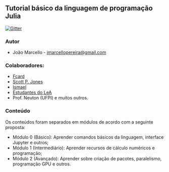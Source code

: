 
## Tutorial básico da linguagem de programação Julia

[![Gitter](https://badges.gitter.im/JuliaLangPt/julia.svg)](https://gitter.im/JuliaLangPt/julia?utm_source=badge&utm_medium=badge&utm_campaign=pr-badge)

### Autor
-  João Marcello - jmarcellopereira@gmail.com

### Colaboradores:

- [Fcard](https://github.com/fcard)
- [Scott P. Jones](https://github.com/ScottPJones)
- [Ismael](https://github.com/Ismael-VC)
- [Estudantes do LeA](http://www.lea.unb.br)
- Prof. Neuton (UFPI) e muitos outros.

### Conteúdo

 Os conteúdos foram separados em módulos de acordo com a seguinte proposta:
 * Módulo 0 (Básico): Aprender comandos básicos da linguagem, interface Jupyter e outros;
 * Módulo 1 (Intermediário): Aprender recursos de cálculo numéricos e programação;
 * Módulo 2 (Avançado): Aprender sobre criação de pacotes, paralelismo, programação GPU e outros. 
